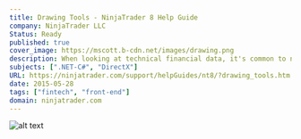 ```yaml
---
title: Drawing Tools - NinjaTrader 8 Help Guide
company: NinjaTrader LLC
Status: Ready
published: true
cover_image: https://mscott.b-cdn.net/images/drawing.png
description: When looking at technical financial data, it's common to need to annotate certain data points on the chart that can be saved and shared for others - we took this approach one step further and extended access to our class of "Drawing Tools" to allow users to develop unique drawing tools, building off the concepts we designed to implement the standard set of tools that came with the platform. This was the API Reference that enabled a developer to start using this group of methods and types.
subjects: [".NET-C#", "DirectX"]
URL: https://ninjatrader.com/support/helpGuides/nt8/?drawing_tools.htm
date: 2015-05-28
tags: ["fintech", "front-end"]
domain: ninjatrader.com
---
```


![alt text](https://mscott.b-cdn.net/images/drawing1.png)
